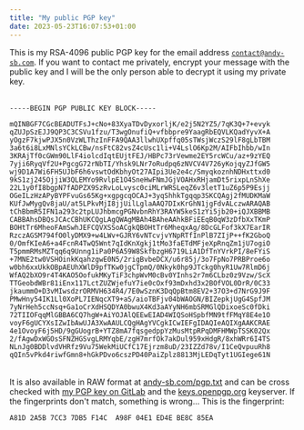 ```yaml
---
title: "My public PGP key"
date: 2023-05-23T16:07:53+01:00
---
```


This is my RSA-4096 public PGP key for the email address
[`contact@andy-sb.com`][1]. If you want to contact me privately, encrypt your
message with the public key and I will be the only person able to decrypt it
using my private key.

<pre style="height: 28rem; margin: 2rem 0;" tabindex="0">
<code>-----BEGIN PGP PUBLIC KEY BLOCK-----

mQINBGF7CGcBEADUTFsJ+cNo+83XyaTDvDyxorljK/e2j5N2YZ5/7qK3Q+7+evyk
qZUJpSzEJJ9QP3C3CSVu1fzu/T3wgOnufiQ+vfbbpre9YaagRbEQVLKQadYyvX+A
yOgzF7kjwPJX5n0VzWLThzInFFA9QAA3llwhUXpffq05sTWsjWczS29lF8gLbTBM
3a6t6i8LxMNlsYCkLCBw/nsFtC82vsZ4cUsc1li+V4LslO6Kp2M/AIFbIhbb/wIn
3KRAjTf0cGWm90LlF4iolcdIqtEUjtFEJ/HBPc73rVewme2EY5rcWCu/az+9zYEQ
7yji6RyqVf2U+PgcgG72rNbTI/Yhsk9LNr7oRudpq6zNVCV4V726yKojqyZJfGW5
wj9D1A7Wi6FH5UJbF6h6vswtOdKbhyOt27AIpi3Ue2e4c/SmyqkoznhNDHxttxd0
9kS1zj245OjjiW3QLEMYo9RvlpE1O4SneHwFNmJGjVOAHxRHjamDt5rixpLnShXe
22L1y0fI8bgpN7fADPZX9SzRvLoLvysc0ciMLrWRSLeqZ6v3letT1uZ6p5P9Esjj
OGeILzHzAPyBYPFvuGs65Kg+xgpgcqOCAJ+3yqShhkTgqqp3SKCQAgj2fMUDKMaW
KUfJwMygQv8jaU/at5LPkvMjI8jjUilLglaAAQ7DIxKrGhN1jgFdvALczwARAQAB
tChBbmR5IFN1a293c2tpLUJhbmcgPGNvbnRhY3RAYW5keS1zYi5jb20+iQJXBBMB
CABBAhsDBQsJCAcCBhUKCQgLAgQWAgMBAh4BAheAAhkBFiEEqB0qW3zDfbXxTKmP
BOHtTr6MheoFAmSwhJEFCQVXSSoACgkQBOHtTr6MheqxAg/8DcGLFof3kX7EarIR
RzczAGSM794fO0lyDMX9+w4LWv+GJRY6vNTcvjvYNpRTfInPlB7ZIjP++fK2GboQ
0/OmfKIeA6+a4FcnR4TwQ5Wnt7qIdKnXgkj1tMo3faETdMFjeXpRnqZm1jU7ogiO
T5pmmRMsMZTqq6q9Unng1iPa0P6A59W8SkfbzgH6719LiA1DfTnYVrkPI/8eFYiS
+7MNE2tw0VSHOinkKqahzgwE0N5/2rigBvbeDCX/u6r85j/3o7FpNo7PRBProe6o
w0bh6xxUkkOBpAEUhXWlD9pfTKw0jgCTpmQ/0Nkyk0hp9JTckg0hyR1Uw7RlmD6j
WfAQ2bXO9r4T4KAO5OofukMKyTiF3chpWvM0cBv0YInhs2r7m6CLbz0z9Vzw/ScX
TTGeobdWBr81iEnx117LctZUZWjefuY7ie0cOxf93mDxhd3x2BOfVOL0DrR/0C33
jkaummO+D3vMIwsdzrORMVH634R4/7E0wSznK3DqQpBtm8EV2+37O3+d7NrG9J9F
PMwHny54IK1Ll0XoPL7IENqcXT9+aS/aioTBFjv04bWAOGN/BIZepkjUgG4SpfJM
7yNrHeh5ccNsq+Ga1oCrXdHSQDYA0bwuX4Kd3aAYyNH6mbSRMGlQDixoeSc0fDki
72TIIOFqqMlGBBA6CQ7hgW+AiYOJAlQEEwEIAD4WIQSoHSpbfMN9tfFMqY8E4e1O
voyF6gUCYXsIZwIbAwUJA3XwAAULCQgHAgYVCgkICwIEFgIDAQIeAQIXgAAKCRAE
4e1OvoyF6j5HD/9gGUogrB+YTZ8mA7fqsgedppYzMusMtpRPqDMFHMWpTSSK02Qx
2/fAgwDxWGOsSFNZHGSvgLRMYqbE/zgH7mrfOk7akDul959xHdgR/8xhWRr6I4TS
NLnJg0BDDlvdVHRfz9Vu75WekMiUCfC17Ejrzm8uD/23IZZd78v/I1CeQvpuuRh8
qQIn5vPkd4riwfGmn8+hGkPDvo6cszPD40PaiZplz8813MjLEDqTyt1UGIege61N
wLDKPgqAX8hFalgnosfVOWOLU6mY5t2WnIgsRBbJXfiEbSKQQHsHICqPaE+tORM1
Bn4XQrKdCHukyEkbcRvGj4z/nlMYOYHQd4lToIcbHB5o3ShJbLY3cpvA/wdlWot5
0DM8GqUOqqP6p3zrGjUN8NYY4GaRXJCczUnws1GJMjZltHz+PNwAH5QRqA1S+rXU
NPl8D+xSb7GtyS+TifzGDlQ6UgwFXkTLcuJxYIvMUuPJD9bqxEAqMDNf8/oS3vHs
zDbym9tj1rhIuIB313KFzjriLTqpldSJC0y5gTixM9AQ1VIWKmasrFq6sU7orNka
ObobsPaGgdyrjuE7pBdQ0V2BTkQFn6tH3IMcRxdI5pSj4a6H7TIemsnFk/7w56xy
p/1bIYW/PF15isqO55PZgqJ6P9RcOxqVhODWkzEAsiMynM3DDd5tJveTnLQmQW5k
eSBTdWtvd3NraS1CYW5nIDxhZG1pbkBhbmR5LXNiLmNvbT6JAlQEEwEIAD4CGwMF
CwkIBwIGFQoJCAsCBBYCAwECHgECF4AWIQSoHSpbfMN9tfFMqY8E4e1OvoyF6gUC
ZLCEngUJBVdJKgAKCRAE4e1OvoyF6l0ND/4wgGGBWQgIf5MjvD/GQceahNP7v/uM
yY6HGvwt8EsoUpeiBUK/l9yx7hO65TUjpxVZJJn2+t6Ec9XLyLi57qZptWhRWCnk
3OSpZkz3BwbsrtS9rp2vtJhR6YPRiLhAJDAKUN3wBnuBsQLjrRvg2LO2roiZ712B
8Ys6vEtzaTRfpv+BZMyX86F3WbGTzLZvwHl++w+o2xFGDP9xTLuGkKBMWv3MxMs3
DFOSxcKS0Dk014MGuESMsZPaMJYUDJ+EXNIgVGUFgmLnt32k9D4WkbmefjLI8c8Y
ZFH7c2YOqfJX1yL2Ohto3Uw6uodoGKhihD8aHHeNh7i1rs40y/1P/3d6udcOgqh5
mrtFZpFx39aGHBMib0E+fkc4RLy34ylOuBpVIxmgjy3Bz09wo6Kgd6eTn3rgytGT
RWZKI/3lJivLB3Ltqvs6dGFOOLsBlXZ44ECfDVi2fEfiumf6SeJPnqysV2uDK9uN
jYoUpq/ScR8CxvRBe3k6UpD+9ThiB8w5evydvAFQxuTGxmTwpDbZIlkqukglggeP
TKS8+qNWR2S2bHxMrJsH6raBmK+R/sLil+1CYxa+CviP0XKrzaOcL85MbE69C2JA
jwYkWa1S5jm5gZcanf7NWKeH5brzMmdWuhxgNkF50uuHFU2rE0mWNO2OCm1VIOf9
ZiUQb+GjFw/uGrQkQW5keSBTdWtvd3NraS1CYW5nIDxkZXZAYW5keS1zYi5jb20+
iQJUBBMBCAA+AhsDBQsJCAcCBhUKCQgLAgQWAgMBAh4BAheAFiEEqB0qW3zDfbXx
TKmPBOHtTr6MheoFAmSwhJ4FCQVXSSoACgkQBOHtTr6MhepPzg/+NONVTnrkUz2W
cqv++lWEQMowq4fpzQPfQD2fPiN3p3dEUnUhOF3zAdMmrMM6Cvqe5j6OMIYeEcc8
c4FtesOeA77CxMjjP8QW32ZJ/aleevQ+IHs65wpTLgmPbRP/TFhIae0SNdD/7dts
UNedVQhsiq7iJRv6AJFk5fOLNOn4OBlACN1b+9SiKFLRze28moLgdxNmZ8wU2uaa
El4Zn0M5oVr/SMTvjO0Gm/DtjnDjrIrdQBZW9L5MDnMbPDPyFdsFdP6urF2yMxHm
wkuL5Z8K6TiZT/ZR3C7ziUgb5KKNaEjcJzBp+OY7vzzHDdmjbjNL1i55rD8H1CKl
BzmNc49ElbLCVPhx/aANgNOzPqeTwmI7F+IVQMgdgY8uO800jHejuv9CnkVLdIbx
SwBeQU+Y3vmnBtaNsTWZ7udibNi1+drTnyTrijcnzGkisSRdxIf3+JLp7N5lb3sy
wvyKby+F7pHXxrtzgmR/TSp5LQ2zIpknWPOsUjXhRzPcr0olsBwfpaI4IfMnQdyo
56IH2a+8sTYl3Xo2m0/UQRYEf1cjGYAtqFB098AUGtQRANos4PUIu49ANrooMVnc
0PGNlNAYmxvrKGewCAaH5mbAcJeo2Mzwc6QpxQp1OXxQEgWz47gp4+wG8wDKKRDz
KfunoGi2xiv0Z159vzPItXEAxOrreMK5Ag0EYXsIZwEQALgvWyfNxCfZ+EMMgUE6
sJBLg87QkhVEb4cCpcXVXBMao7GHNu8xhk54WONTebXiZcE4jTHcGNGCYQ6z+mZr
m8M4E+D1mJuNsrxa198gFAMnG/Nh2Djd4X56xSj0JQygMDIrUyGV+3K26B79hDTO
06iAl+nf/lJJMjWHRAXp11HUsvw7O0v1Q8qVNuKW/eZxPJdf1aNSXVL2uDRVfoTt
IImG5qqa1IdGqVgF1AKQJ2LreN8Du4KHMjmRihIUSd6+8xBBmm8n9QqFUqJ9duBC
cYCwxrW5rH8NaKMWjeG9NM92A1IK7qGJkk6F6zi1jN1NFexEfwz2xVM/RDagvLXl
LABA5Z0hlfqGJqtlujotayB49i+quCLyDvTOxL7aTsxcqzaNukvkA1Px/F54QpQ4
CaWkYKvQvxggxzZdktxgm54B2bHatmtgZbw3QFrLn/8s1N3pX8Y1XpyoTQE2rIBT
xdCvBxgwqfmP4mhKbeSifRhVwhWc6z/uFBZqWNdNia9bZk0fP60EN3m8W/A7cw66
Gl65wK3RBv9crGQlQ9Q+/svl3kfdqlsYRIN3tMbV1k6to0XxRd86nuU0KXU3JUtN
aSnTRpOOxBtbR+0F6P+cO5pzEinqcQzECROAp8//3AmV93dAvyNYSmSqun/YteIV
axiBF2WUJRFMkmsv88ZtIL5rABEBAAGJAjwEGAEIACYCGwwWIQSoHSpbfMN9tfFM
qY8E4e1OvoyF6gUCZLCEyAUJBVdJYQAKCRAE4e1OvoyF6mrvD/9nPDDsDhmVdO8b
QvQvot4yhmcGkTvYOQFNKy6qx6tlgLFmlgtyUCny0TVk1Ufqm7pg+QCv7f8u6ZQ1
RmjTpb06lBV0h6Z05GxmlRFelMZM2s2ZUyKvfzuF8Q0EEzZsSb349tsuU4JyfPVK
kE12TyaSHavworLym3ecVqWV2j0/oaGE7sVco4o1PeVFyofhE/+GJq5fRBl0M8Dk
OaF+j4HMoHii0faTxuZ77YYYH89l+NN+Hr9DKaFnybeG4WbSNpQzSKB9hoJnwV5v
izjI5R0PK0+3WB0XVGe5r0hauI1Gy7nouwY/L8xXhIwZfs41XDHcBzG4g3YOYTpF
becfo+iBqQsmHN2NjHpiJaYTKNbDAMkCj2aRWKILWdJBBK4njEMl74ApXCnULT9X
7IKwvrmozvKbba8xo21RIqwjCpq9trQtFv8l7dGtxSFUOqwBWFo9xCIvCr6Q5bfJ
nIx4dwKfHAWt3/RNjwLAnpNqTY3AZXMujtHP5bnM80ueKSwVs9vKQei2nOVQ3Imt
UzRfezlkgyexC2FWXMD62ucy1Zb6hjmwFsj38VoWbDEY/BYyWDtkJDjOrXx+ZE/O
hx/lVTTwmeluRjnDtFucZvTYlh8d/UQEoCVtGgQacAMt0HsOeMkzfrYCnEQVTFjZ
CigIr0D5KZ+X29c/zWcKO9n2xrpwKg==
=h37t
-----END PGP PUBLIC KEY BLOCK-----</code>
</pre>

It is also available in RAW format at [andy-sb.com/pgp.txt][2] and can be cross
checked with [my PGP key on GitLab][3] and the [keys.openpgp.org][4] keyserver.
If the fingerprints don't match, something is wrong... This is the fingerprint:

```
A81D 2A5B 7CC3 7DB5 F14C  A98F 04E1 ED4E BE8C 85EA
```

[1]: mailto:contact@andy-sb.com
[2]: /pgp.txt
[3]: https://gitlab.com/andy-sb.gpg
[4]: https://keys.openpgp.org
